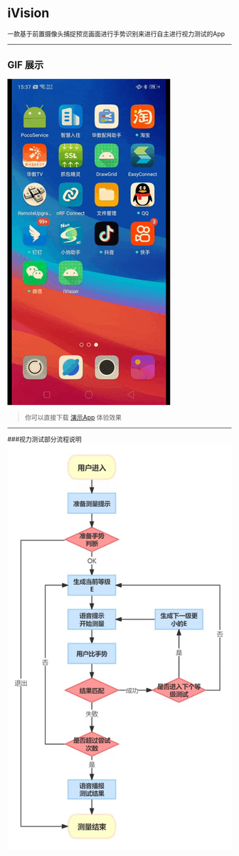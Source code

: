 # iVision
一款基于前置摄像头捕捉预览画面进行手势识别来进行自主进行视力测试的App

---
## GIF 展示
![Image](doc/App.gif)

> 你可以直接下载 [演示App](https://raw.githubusercontent.com/cc1430/iVision/doc/main/iVision_09.99.P-202401111604.apk)
体验效果

---
###视力测试部分流程说明
![Image](doc/视力测试业务流程图.jpg)